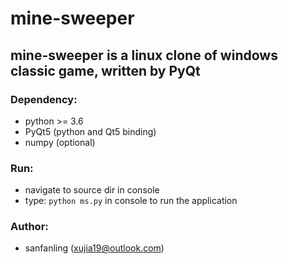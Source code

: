 # mine-sweeper
## mine-sweeper is a linux clone of windows classic game, written by PyQt

### Dependency:
* python >= 3.6
* PyQt5 (python and Qt5 binding)
* numpy (optional)

### Run:
* navigate to source dir in console
* type: `python ms.py` in console to run the application

### Author:
* sanfanling (xujia19@outlook.com)
